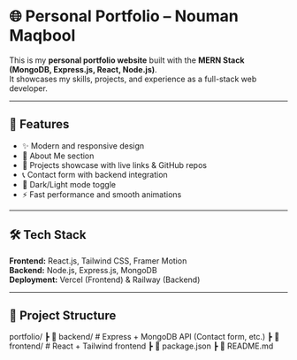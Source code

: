 # 🌐 Personal Portfolio – Nouman Maqbool

This is my **personal portfolio website** built with the **MERN Stack (MongoDB, Express.js, React, Node.js)**.  
It showcases my skills, projects, and experience as a full-stack web developer.

---

## 🚀 Features
- ✨ Modern and responsive design  
- 👤 About Me section  
- 💼 Projects showcase with live links & GitHub repos  
- 📞 Contact form with backend integration  
- 🌙 Dark/Light mode toggle  
- ⚡ Fast performance and smooth animations  

---

## 🛠️ Tech Stack
**Frontend:** React.js, Tailwind CSS, Framer Motion  
**Backend:** Node.js, Express.js, MongoDB  
**Deployment:** Vercel (Frontend) & Railway (Backend)  

---

## 📂 Project Structure
portfolio/
┣ 📂 backend/ # Express + MongoDB API (Contact form, etc.)
┣ 📂 frontend/ # React + Tailwind frontend
┣ 📜 package.json
┣ 📜 README.md
